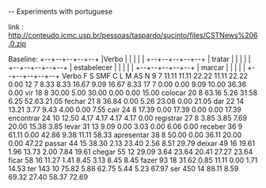 -- Experiments with portuguese

link : http://conteudo.icmc.usp.br/pessoas/taspardo/sucinto/files/CSTNews%206.0.zip

Baseline:
+--+--+--+--+--+
|Verbo  |  |  |  |  |
+--+--+--+--+--+
| tratar |  |  |  |  |
+--+--+--+--+--+
| estabelecer |  |  |  |  |
+--+--+--+--+--+
| marcar |  |  |  |  |
+--+--+--+--+--+
Verbo F S SMF C L M AS N
 9 7 11.11 11.11 22.22 11.11 22.22 0.00
 12 7 8.33 8.33 16.67 9.09 16.67 8.33
 17 7 0.00 0.00 9.09 10.00 36.36 0.00
vir 18 8 30.00 5.00 30.00 0.00 0.00 15.00
colocar 20 8 63.16 5.26 31.58 6.25 52.63 21.05
fechar 21 8 36.84 0.00 5.26 23.08 0.00 21.05
dar 22 14 13.21 3.77 9.43 4.00 0.00 7.55
cair 24 8 17.39 0.00 17.39 0.00 0.00 17.39
encontrar 24 10 12.50 4.17 4.17 4.17 4.17 0.00
registrar 27 8 3.85 3.85 7.69 20.00 15.38 3.85
levar 31 13 9.09 0.00 3.03 0.00 6.06 0.00
receber 36 9 61.11 0.00 42.86 9.38 11.11 58.33
apresentar 38 8 50.00 0.00 36.11 20.00 0.00 47.22
passar 44 15 38.30 2.13 23.40 2.56 8.51 29.79
deixar 49 16 19.61 1.96 13.73 2.00 7.84 19.61
chegar 55 12 29.09 3.64 23.64 20.41 27.27 23.64
ficar 58 16 11.27 1.41 8.45 3.13 8.45 8.45
fazer 93 18 31.62 0.85 11.11 0.00 1.71 14.53
ter 143 10 75.82 5.88 62.75 5.44 5.23 67.97
ser 450 14 88.11 8.59 69.32 27.40 58.37 72.69
